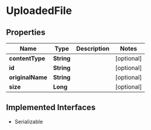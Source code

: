 

# UploadedFile


## Properties

Name | Type | Description | Notes
------------ | ------------- | ------------- | -------------
**contentType** | **String** |  |  [optional]
**id** | **String** |  |  [optional]
**originalName** | **String** |  |  [optional]
**size** | **Long** |  |  [optional]


## Implemented Interfaces

* Serializable


